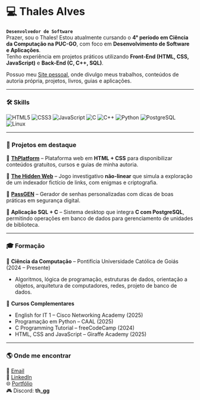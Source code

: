 # 💻 Thales Alves

**`Desenvolvedor de Software`**  
Prazer, sou o Thales! Estou atualmente cursando o **4° período em Ciência da Computação na PUC-GO**, com foco em **Desenvolvimento de Software e Aplicações**.  
Tenho experiência em projetos práticos utilizando **Front-End (HTML, CSS, JavaScript)** e **Back-End (C, C++, SQL)**.  

Possuo meu [Site pessoal](https://th-platform.netlify.app), onde divulgo meus trabalhos, conteúdos de autoria própria, projetos, livros, guias e aplicações.

---

### 🛠️ Skills
![HTML5](https://img.shields.io/badge/HTML5-E34F26?style=for-the-badge&logo=html5&logoColor=white)
![CSS3](https://img.shields.io/badge/CSS3-1572B6?style=for-the-badge&logo=css3&logoColor=white)
![JavaScript](https://img.shields.io/badge/JavaScript-F7DF1E?style=for-the-badge&logo=javascript&logoColor=black)
![C](https://img.shields.io/badge/C-A8B9CC?style=for-the-badge&logo=c&logoColor=black)
![C++](https://img.shields.io/badge/C++-00599C?style=for-the-badge&logo=cplusplus&logoColor=white)
![Python](https://img.shields.io/badge/Python-3776AB?style=for-the-badge&logo=python&logoColor=white)
![PostgreSQL](https://img.shields.io/badge/PostgreSQL-316192?style=for-the-badge&logo=postgresql&logoColor=white)
![Linux](https://img.shields.io/badge/Linux-FCC624?style=for-the-badge&logo=linux&logoColor=black)

---

### 🚀 Projetos em destaque

🔹 [**ThPlatform**](https://th-platform.netlify.app) – Plataforma web em **HTML + CSS** para disponibilizar conteúdos gratuitos, cursos e guias de minha autoria.  

🔹 [**The Hidden Web**](https://the-hidden-web.netlify.app) – Jogo investigativo **não-linear** que simula a exploração de um indexador fictício de links, com enigmas e criptografia.  

🔹 [**PassGEN**](https://pass-gen-online.netlify.app) – Gerador de senhas personalizadas com dicas de boas práticas em segurança digital.  

🔹 **Aplicação SQL + C** – Sistema desktop que integra **C com PostgreSQL**, permitindo operações em banco de dados para gerenciamento de unidades de biblioteca.  

---

### 🎓 Formação

📍 **Ciência da Computação** – Pontifícia Universidade Católica de Goiás (2024 – Presente)  
- Algoritmos, lógica de programação, estruturas de dados, orientação a objetos, arquitetura de computadores, redes, projeto de banco de dados.  

📍 **Cursos Complementares**  
- English for IT 1 – Cisco Networking Academy (2025)  
- Programação em Python – CAAL (2025)  
- C Programming Tutorial – freeCodeCamp (2024)  
- HTML, CSS and JavaScript – Giraffe Academy (2025)  

---

### 🌎 Onde me encontrar
📧 [Email](mailto:ththalespuc05@gmail.com)  
💼 [LinkedIn](https://www.linkedin.com/in/thales-alves-ara%C3%BAjo/)  
🌐 [Portfólio](https://th-platform.netlify.app)  
🎮 Discord: **th_gg**
